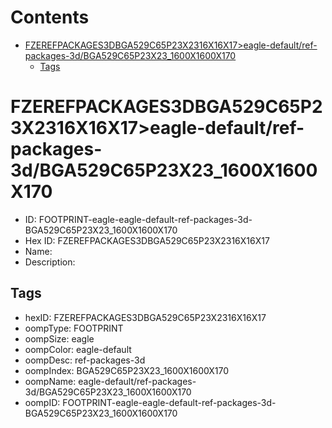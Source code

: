 



Contents
========

* [FZEREFPACKAGES3DBGA529C65P23X2316X16X17>eagle-default/ref-packages-3d/BGA529C65P23X23_1600X1600X170](#fzerefpackages3dbga529c65p23x2316x16x17eagle-defaultref-packages-3dbga529c65p23x23_1600x1600x170)
	* [Tags](#tags)

# FZEREFPACKAGES3DBGA529C65P23X2316X16X17>eagle-default/ref-packages-3d/BGA529C65P23X23_1600X1600X170

- ID: FOOTPRINT-eagle-eagle-default-ref-packages-3d-BGA529C65P23X23_1600X1600X170
- Hex ID: FZEREFPACKAGES3DBGA529C65P23X2316X16X17
- Name: 
- Description: 

## Tags

- hexID: FZEREFPACKAGES3DBGA529C65P23X2316X16X17
- oompType: FOOTPRINT
- oompSize: eagle
- oompColor: eagle-default
- oompDesc: ref-packages-3d
- oompIndex: BGA529C65P23X23_1600X1600X170
- oompName: eagle-default/ref-packages-3d/BGA529C65P23X23_1600X1600X170
- oompID: FOOTPRINT-eagle-eagle-default-ref-packages-3d-BGA529C65P23X23_1600X1600X170
